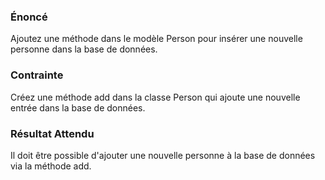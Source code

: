 ### Énoncé

Ajoutez une méthode dans le modèle Person pour insérer une nouvelle personne dans la base de données.

### Contrainte

Créez une méthode add dans la classe Person qui ajoute une nouvelle entrée dans la base de données.

### Résultat Attendu

Il doit être possible d'ajouter une nouvelle personne à la base de données via la méthode add.